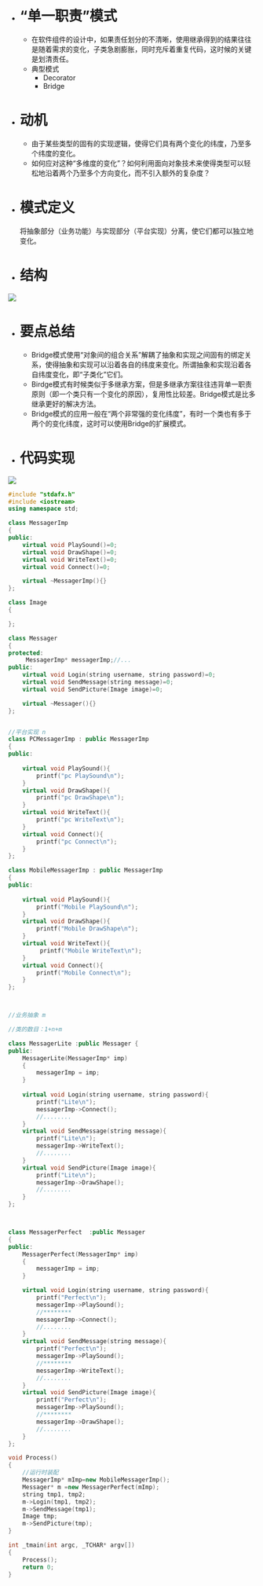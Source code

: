 - # “单一职责”模式
  - 在软件组件的设计中，如果责任划分的不清晰，使用继承得到的结果往往是随着需求的变化，子类急剧膨胀，同时充斥着重复代码，这时候的关键是划清责任。
  - 典型模式
      - Decorator
      - Bridge
      
- # 动机
  - 由于某些类型的固有的实现逻辑，使得它们具有两个变化的纬度，乃至多个纬度的变化。
  - 如何应对这种“多维度的变化”？如何利用面向对象技术来使得类型可以轻松地沿着两个乃至多个方向变化，而不引入额外的复杂度？
  
- # 模式定义
  将抽象部分（业务功能）与实现部分（平台实现）分离，使它们都可以独立地变化。
  
- # 结构
![](https://github.com/havenow/my-C-plus-plus/blob/master/C%2B%2B%E8%AE%BE%E8%AE%A1%E6%A8%A1%E5%BC%8F/images/%E7%BB%93%E6%9E%84%EF%BC%88Structure%EF%BC%89-bridge.png)  
  
- # 要点总结
  - Bridge模式使用“对象间的组合关系”解耦了抽象和实现之间固有的绑定关系，使得抽象和实现可以沿着各自的纬度来变化。所谓抽象和实现沿着各自纬度变化，即“子类化”它们。
  - Birdge模式有时候类似于多继承方案，但是多继承方案往往违背单一职责原则（即一个类只有一个变化的原因），复用性比较差。Bridge模式是比多继承更好的解决方法。
  - Bridge模式的应用一般在“两个非常强的变化纬度”，有时一个类也有多于两个的变化纬度，这时可以使用Bridge的扩展模式。
  
  
- # 代码实现

![](https://github.com/havenow/my-C-plus-plus/blob/master/C%2B%2B%E8%AE%BE%E8%AE%A1%E6%A8%A1%E5%BC%8F/images/bridge-demo.png)  

```c++
#include "stdafx.h"
#include <iostream>
using namespace std;

class MessagerImp
{
public:
	virtual void PlaySound()=0;
	virtual void DrawShape()=0;
	virtual void WriteText()=0;
	virtual void Connect()=0;

	virtual ~MessagerImp(){}
};

class Image
{

};

class Messager
{
protected:
     MessagerImp* messagerImp;//...
public:
    virtual void Login(string username, string password)=0;
    virtual void SendMessage(string message)=0;
    virtual void SendPicture(Image image)=0;

    virtual ~Messager(){}
};


//平台实现 n
class PCMessagerImp : public MessagerImp
{
public:
    
    virtual void PlaySound(){
        printf("pc PlaySound\n");
    }
    virtual void DrawShape(){
        printf("pc DrawShape\n");
    }
    virtual void WriteText(){
        printf("pc WriteText\n");
    }
    virtual void Connect(){
        printf("pc Connect\n");
    }
};

class MobileMessagerImp : public MessagerImp
{
public:
    
    virtual void PlaySound(){
        printf("Mobile PlaySound\n");
    }
    virtual void DrawShape(){
        printf("Mobile DrawShape\n");
    }
    virtual void WriteText(){
         printf("Mobile WriteText\n");
    }
    virtual void Connect(){
        printf("Mobile Connect\n");
    }
};



//业务抽象 m

//类的数目：1+n+m

class MessagerLite :public Messager {
public:
	MessagerLite(MessagerImp* imp)
	{
		messagerImp = imp;
	}
    
    virtual void Login(string username, string password){
        printf("Lite\n");
        messagerImp->Connect();
        //........
    }
    virtual void SendMessage(string message){
        printf("Lite\n");
        messagerImp->WriteText();
        //........
    }
    virtual void SendPicture(Image image){
        printf("Lite\n");
        messagerImp->DrawShape();
        //........
    }
};



class MessagerPerfect  :public Messager
{
public:
	MessagerPerfect(MessagerImp* imp)
	{
		messagerImp = imp;
	}

    virtual void Login(string username, string password){
        printf("Perfect\n");
        messagerImp->PlaySound();
        //********
        messagerImp->Connect();
        //........
    }
    virtual void SendMessage(string message){
        printf("Perfect\n");
        messagerImp->PlaySound();
        //********
        messagerImp->WriteText();
        //........
    }
    virtual void SendPicture(Image image){
        printf("Perfect\n");
        messagerImp->PlaySound();
        //********
        messagerImp->DrawShape();
        //........
    }
};

void Process()
{
    //运行时装配
    MessagerImp* mImp=new MobileMessagerImp();
    Messager* m =new MessagerPerfect(mImp);
	string tmp1, tmp2;
	m->Login(tmp1, tmp2);
	m->SendMessage(tmp1);
	Image tmp;
	m->SendPicture(tmp);
}

int _tmain(int argc, _TCHAR* argv[])
{
	Process();
	return 0;
}


````

